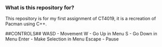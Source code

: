 ### What is this repository for? ###

This repository is for my first assignment of CT4019, it is a recreation of Pacman using C++.

##CONTROLS##
WASD - Movement
W - Go Up in Menu
S - Go Down in Menu
Enter - Make Selection in Menu
Escape - Pause